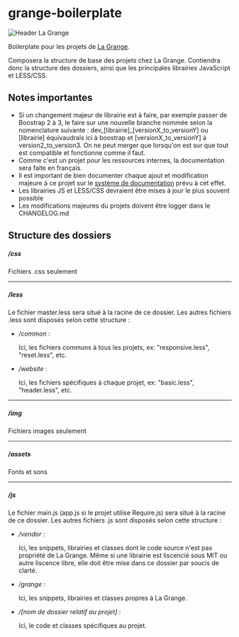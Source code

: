 grange-boilerplate
==================
![Header La Grange](http://clients.la-grange.ca/grange/header_grange.jpg "Header La Grange")

Boilerplate pour les projets de [La Grange](http://la-grange.ca "La Grange").

Composera la structure de base des projets chez La Grange. Contiendra donc la structure
des dossiers, ainsi que les principales librairies JavaScript et LESS/CSS.

Notes importantes
-----------------
* Si un changement majeur de librairie est à faire, par exemple passer de Boostrap 2 à 3, le faire sur une nouvelle branche
	nommée selon la nomenclature suivante : dev_[librairie]_[versionX_to_versionY] ou [librairie] équivaudrais ici à boostrap et [versionX_to_versionY] à version2_to_version3. On ne peut merger que lorsqu'on est sur que tout est compatible et fonctionne comme il faut.
* Comme c'est un projet pour les ressources internes, la documentation sera faite en français.
* Il est important de bien documenter chaque ajout et modification majeure à ce projet sur le [système de documentation](http://workflow.grange "Documentation boilerplate") prévu à cet effet.
* Les librairies JS et LESS/CSS devraient être mises à jour le plus souvent possible
* Les modifications majeures du projets doivent être logger dans le CHANGELOG.md

Structure des dossiers
----------------------
##### /css
Fichiers .css seulement

***
##### /less
Le fichier master.less sera situé à la racine de ce dossier. Les autres fichiers .less sont disposés selon cette structure :

* _/common_ :

	Ici, les fichiers communs à tous les projets, ex: "responsive.less", "reset.less", etc.

* _/website_ :

	Ici, les fichiers spécifiques à chaque projet, ex: "basic.less", "header.less", etc.

***
##### /img
Fichiers images seulement

***
##### /assets
Fonts et sons

***
##### /js
Le fichier main.js (app.js si le projet utilise Require.js) sera situé à la racine de ce dossier. Les autres fichiers .js sont disposés selon cette structure :

* _/vendor_ :

	Ici, les snippets, librairies et classes dont le code source n'est pas propriété de La Grange. Même si une librairie est liscencié sous MIT ou autre liscence libre, elle doit être mise dans ce dossier par soucis de clarté.

* _/grange_ :

	Ici, les snippets, librairies et classes propres à La Grange.

* _/[nom de dossier relatif au projet]_ :

	Ici, le code et classes spécifiques au projet. 
